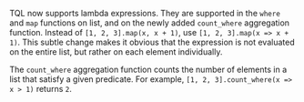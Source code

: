 TQL now supports lambda expressions. They are supported in the `where` and `map`
functions on list, and on the newly added `count_where` aggregation function.
Instead of `[1, 2, 3].map(x, x + 1)`, use `[1, 2, 3].map(x => x + 1)`. This
subtle change makes it obvious that the expression is not evaluated on the
entire list, but rather on each element individually.

The `count_where` aggregation function counts the number of elements in a list
that satisfy a given predicate. For example, `[1, 2, 3].count_where(x => x > 1)`
returns `2`.
